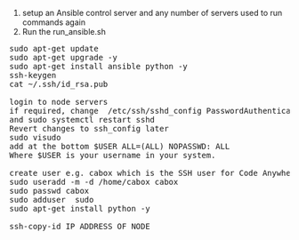 1. setup an Ansible control server and any number of servers used to run commands again
2. Run the run_ansible.sh

<pre>
sudo apt-get update
sudo apt-get upgrade -y
sudo apt-get install ansible python -y
ssh-keygen
cat ~/.ssh/id_rsa.pub

login to node servers
if required, change  /etc/ssh/sshd_config PasswordAuthentication yes
and sudo systemctl restart sshd
Revert changes to ssh_config later  
sudo visudo 
add at the bottom $USER ALL=(ALL) NOPASSWD: ALL
Where $USER is your username in your system.

create user e.g. cabox which is the SSH user for Code Anywhere
sudo useradd -m -d /home/cabox cabox
sudo passwd cabox
sudo adduser <username> sudo
sudo apt-get install python -y

ssh-copy-id IP_ADDRESS_OF_NODE
</pre>